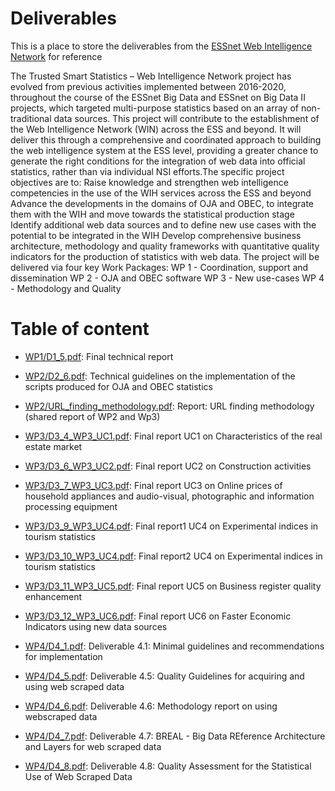 # Deliverables
This is a place to store the deliverables from the [ESSnet Web Intelligence Network](https://cros.ec.europa.eu/dashboard/web-intelligence-network) for reference

The Trusted Smart Statistics – Web Intelligence Network project has evolved from previous activities implemented between 2016-2020, throughout the course of the ESSnet Big Data and ESSnet on Big Data II projects, which targeted multi-purpose statistics based on an array of non-traditional data sources. This project will contribute to the establishment of the Web Intelligence Network (WIN) across the ESS and beyond. It will deliver this through a comprehensive and coordinated approach to building the web intelligence system at the ESS level, providing a greater chance to generate the right conditions for the integration of web data into official statistics, rather than via individual NSI efforts.The specific project objectives are to:
Raise knowledge and strengthen web intelligence competencies in the use of the WIH services across the ESS and beyond
Advance the developments in the domains of OJA and OBEC, to integrate them with the WIH and move towards the statistical production stage
Identify additional web data sources and to define new use cases with the potential to be integrated in the WIH
Develop comprehensive business architecture, methodology and quality frameworks with quantitative quality indicators for the production of statistics with web data.
The project will be delivered via four key Work Packages:
WP 1   - Coordination, support and dissemination
WP 2   - OJA and OBEC software
WP 3   - New use-cases
WP 4   - Methodology and Quality

# Table of content


- [WP1/D1_5.pdf](WP1/D1_5.pdf): Final technical report

- [WP2/D2_6.pdf](WP2/D2_6.pdf): Technical guidelines on the implementation of the scripts produced for OJA and OBEC statistics

- [WP2/URL_finding_methodology.pdf](WP2/URL_finding_methodology.pdf): Report: URL finding methodology (shared report of WP2 and Wp3)


- [WP3/D3_4_WP3_UC1.pdf](WP3/D3_4_WP3_UC1.pdf): Final report UC1 on Characteristics of the real estate market
- [WP3/D3_6_WP3_UC2.pdf](WP3/D3_6_WP3_UC2.pdf): Final report UC2 on Construction activities
- [WP3/D3_7_WP3_UC3.pdf](WP3/D3_7_WP3_UC3.pdf): Final report UC3 on Online prices of household appliances and audio-visual, photographic and information
processing equipment
- [WP3/D3_9_WP3_UC4.pdf](WP3/D3_9_WP3_UC4.pdf): Final report1 UC4 on Experimental indices in tourism statistics
- [WP3/D3_10_WP3_UC4.pdf](WP3/D3_10_WP3_UC4.pdf): Final report2 UC4 on Experimental indices in tourism statistics
- [WP3/D3_11_WP3_UC5.pdf](WP3/D3_11_WP3_UC5.pdf): Final report UC5 on Business register quality enhancement
- [WP3/D3_12_WP3_UC6.pdf](WP3/D3_12_WP3_UC6.pdf): Final report UC6 on Faster Economic Indicators using new data sources

- [WP4/D4_1.pdf](WP4/D4_1.pdf): Deliverable 4.1: Minimal guidelines and recommendations for
implementation
- [WP4/D4_5.pdf](WP4/D4_5.pdf): Deliverable 4.5: Quality Guidelines for acquiring and using web scraped data
- [WP4/D4_6.pdf](WP4/D4_6.pdf): Deliverable 4.6: Methodology report on using webscraped data
- [WP4/D4_7.pdf](WP4/D4_7.pdf): Deliverable 4.7: BREAL - Big Data REference Architecture and Layers for web scraped data
- [WP4/D4_8.pdf](WP4/D4_8.pdf): Deliverable 4.8: Quality Assessment for the Statistical Use of Web Scraped Data
